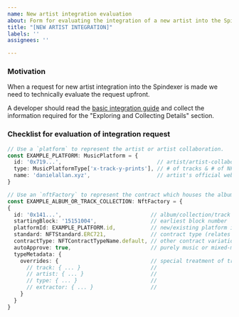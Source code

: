 ```yaml
---
name: New artist integration evaluation
about: Form for evaluating the integration of a new artist into the Spindexer
title: "[NEW ARTIST INTEGRATION]"
labels: ''
assignees: ''

---
```


### Motivation

When a request for new artist integration into the Spindexer is made we need to technically evaluate the request upfront.

A developer should read the [basic integration guide](/docs/basic_integration_guide.md) and collect the information required for the "Exploring and Collecting Details" section.

### Checklist for evaluation of integration request

```ts
// Use a `platform` to represent the artist or artist collaboration.
const EXAMPLE_PLATFORM: MusicPlatform = {
  id: '0x719...',                              // artist/artist-collaboration address [1]
  type: MusicPlatformType['x-track-y-prints'], // # of tracks & # of NFTs minted      [2]
  name: 'danielallan.xyz',                     // artist's official website           [3]
}

// Use an `nftFactory` to represent the contract which houses the album/collection/tracks.
const EXAMPLE_ALBUM_OR_TRACK_COLLECTION: NftFactory = {
{
  id: '0x141...',                            // album/collection/track address              [4]
  startingBlock: '15151004',                 // earliest block number                       [5]
  platformId: EXAMPLE_PLATFORM.id,           // new/existing platform id                    [6]
  standard: NFTStandard.ERC721,              // contract type (relates to the chain)        [7]
  contractType: NFTContractTypeName.default, // other contract variation (custom or forked) [8]
  autoApprove: true,                         // purely music or mixed-media NFT collection? [9]
  typeMetadata: {
    overrides: {                             // special treatment of track metadata        [10]
      // track: { ... }                      //
      // artist: { ... }                     //
      // type: { ... }                       //
      // extractor: { ... }                  //
    }
  }
}
```
